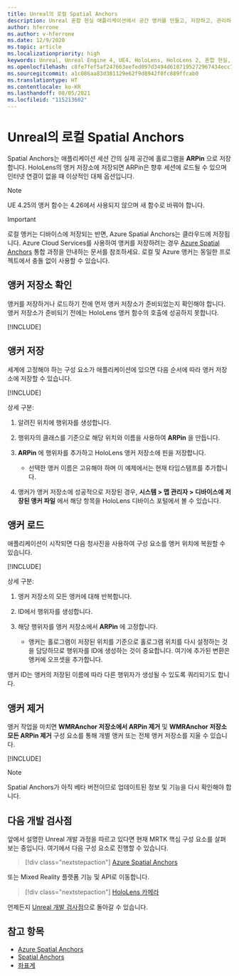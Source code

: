 ```yaml
---
title: Unreal의 로컬 Spatial Anchors
description: Unreal 혼합 현실 애플리케이션에서 공간 앵커를 만들고, 저장하고, 관리하는 방법에 대해 알아봅니다.
author: hferrone
ms.author: v-hferrone
ms.date: 12/9/2020
ms.topic: article
ms.localizationpriority: high
keywords: Unreal, Unreal Engine 4, UE4, HoloLens, HoloLens 2, 혼합 현실, 개발, 기능, 설명서, 가이드, 홀로그램, spatial anchors, 혼합 현실 헤드셋, windows mixed reality 헤드셋, 가상 현실 헤드셋
ms.openlocfilehash: c8fe7fef5af247663eefed097d3494d6187195272967434ecc7696349e1e6889
ms.sourcegitcommit: a1c086aa83d381129e62f9d8942f0fc889ffcab0
ms.translationtype: HT
ms.contentlocale: ko-KR
ms.lasthandoff: 08/05/2021
ms.locfileid: "115213602"
---
```

# <a name="local-spatial-anchors-in-unreal"></a>Unreal의 로컬 Spatial Anchors

Spatial Anchors는 애플리케이션 세션 간의 실제 공간에 홀로그램을 **ARPin** 으로 저장합니다. HoloLens의 앵커 저장소에 저장되면 ARPin은 향후 세션에 로드될 수 있으며 인터넷 연결이 없을 때 이상적인 대체 옵션입니다.

> [!NOTE]
> UE 4.25의 앵커 함수는 4.26에서 사용되지 않으며 새 함수로 바꿔야 합니다. 

> [!IMPORTANT]
> 로컬 앵커는 디바이스에 저장되는 반면, Azure Spatial Anchors는 클라우드에 저장됩니다. Azure Cloud Services를 사용하여 앵커를 저장하려는 경우 [Azure Spatial Anchors](unreal-azure-spatial-anchors.md) 통합 과정을 안내하는 문서를 참조하세요. 로컬 및 Azure 앵커는 동일한 프로젝트에서 충돌 없이 사용할 수 있습니다.

## <a name="checking-the-anchor-store"></a>앵커 저장소 확인

앵커를 저장하거나 로드하기 전에 먼저 앵커 저장소가 준비되었는지 확인해야 합니다.  앵커 저장소가 준비되기 전에는 HoloLens 앵커 함수의 호출에 성공하지 못합니다.  

[!INCLUDE[](includes/tabs-sa-1.md)]

## <a name="saving-anchors"></a>앵커 저장

세계에 고정해야 하는 구성 요소가 애플리케이션에 있으면 다음 순서에 따라 앵커 저장소에 저장할 수 있습니다. 

[!INCLUDE[](includes/tabs-sa-2.md)]

상세 구분:
1. 알려진 위치에 행위자를 생성합니다.
2. 행위자의 클래스를 기준으로 해당 위치와 이름을 사용하여 **ARPin** 을 만듭니다. 
3. **ARPin** 에 행위자를 추가하고 HoloLens 앵커 저장소에 핀을 저장합니다.  
    * 선택한 앵커 이름은 고유해야 하며 이 예제에서는 현재 타임스탬프를 추가합니다. 

4. 앵커가 앵커 저장소에 성공적으로 저장된 경우, **시스템 > 맵 관리자 > 디바이스에 저장된 앵커 파일** 에서 해당 항목을 HoloLens 디바이스 포털에서 볼 수 있습니다. 

## <a name="loading-anchors"></a>앵커 로드

애플리케이션이 시작되면 다음 청사진을 사용하여 구성 요소를 앵커 위치에 복원할 수 있습니다.

[!INCLUDE[](includes/tabs-sa-3.md)]

상세 구분:
1. 앵커 저장소의 모든 앵커에 대해 반복합니다. 
2. ID에서 행위자를 생성합니다.
3. 해당 행위자를 앵커 저장소에서 **ARPin** 에 고정합니다.  

    * 앵커는 홀로그램이 저장된 위치를 기준으로 홀로그램 위치를 다시 설정하는 것을 담당하므로 행위자를 ID에 생성하는 것이 중요합니다. 여기에 추가된 변환은 앵커에 오프셋을 추가합니다. 

앵커 ID는 앵커의 저장된 이름에 따라 다른 행위자가 생성될 수 있도록 쿼리되기도 합니다. 

## <a name="removing-anchors"></a>앵커 제거 

앵커 작업을 마치면 **WMRAnchor 저장소에서 ARPin 제거** 및 **WMRAnchor 저장소 모든 ARPin 제거** 구성 요소를 통해 개별 앵커 또는 전체 앵커 저장소를 지울 수 있습니다.

[!INCLUDE[](includes/tabs-sa-4.md)]

> [!NOTE]
> Spatial Anchors가 아직 베타 버전이므로 업데이트된 정보 및 기능을 다시 확인해야 합니다.

## <a name="next-development-checkpoint"></a>다음 개발 검사점

앞에서 설명한 Unreal 개발 과정을 따르고 있다면 현재 MRTK 핵심 구성 요소를 살펴보는 중입니다. 여기에서 다음 구성 요소로 진행할 수 있습니다. 

> [!div class="nextstepaction"]
> [Azure Spatial Anchors](unreal-azure-spatial-anchors.md)

또는 Mixed Reality 플랫폼 기능 및 API로 이동합니다.

> [!div class="nextstepaction"]
> [HoloLens 카메라](unreal-hololens-camera.md)

언제든지 [Unreal 개발 검사점](unreal-development-overview.md#2-core-building-blocks)으로 돌아갈 수 있습니다.

## <a name="see-also"></a>참고 항목

* [Azure Spatial Anchors](unreal-azure-spatial-anchors.md)
* [Spatial Anchors](../../design/spatial-anchors.md)
* [좌표계](../../design/coordinate-systems.md)

